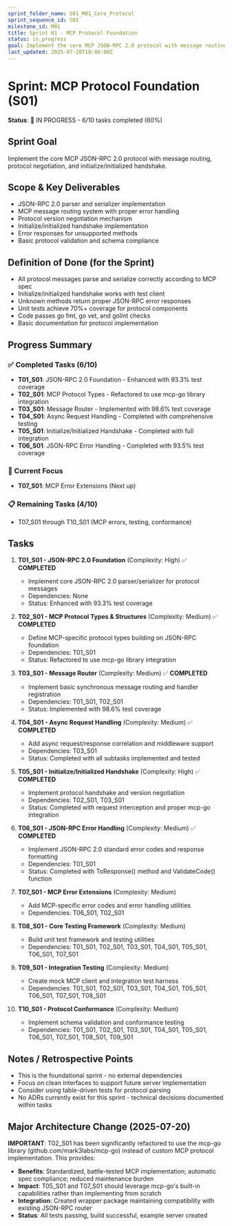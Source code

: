```yaml
---
sprint_folder_name: S01_M01_Core_Protocol
sprint_sequence_id: S01
milestone_id: M01
title: Sprint 01 - MCP Protocol Foundation
status: in_progress
goal: Implement the core MCP JSON-RPC 2.0 protocol with message routing, protocol negotiation, and initialize/initialized handshake.
last_updated: 2025-07-20T18:40:00Z
---
```


# Sprint: MCP Protocol Foundation (S01)

**Status**: 🚧 IN PROGRESS - 6/10 tasks completed (60%)

## Sprint Goal
Implement the core MCP JSON-RPC 2.0 protocol with message routing, protocol negotiation, and initialize/initialized handshake.

## Scope & Key Deliverables
- JSON-RPC 2.0 parser and serializer implementation
- MCP message routing system with proper error handling
- Protocol version negotiation mechanism
- Initialize/initialized handshake implementation
- Error responses for unsupported methods
- Basic protocol validation and schema compliance

## Definition of Done (for the Sprint)
- All protocol messages parse and serialize correctly according to MCP spec
- Initialize/initialized handshake works with test client
- Unknown methods return proper JSON-RPC error responses
- Unit tests achieve 70%+ coverage for protocol components
- Code passes go fmt, go vet, and golint checks
- Basic documentation for protocol implementation

## Progress Summary

### ✅ Completed Tasks (6/10)
- **T01_S01**: JSON-RPC 2.0 Foundation - Enhanced with 93.3% test coverage
- **T02_S01**: MCP Protocol Types - Refactored to use mcp-go library integration
- **T03_S01**: Message Router - Implemented with 98.6% test coverage
- **T04_S01**: Async Request Handling - Completed with comprehensive testing
- **T05_S01**: Initialize/Initialized Handshake - Completed with full integration
- **T06_S01**: JSON-RPC Error Handling - Completed with 93.5% test coverage

### 🚧 Current Focus
- **T07_S01**: MCP Error Extensions (Next up)

### 📋 Remaining Tasks (4/10)
- T07_S01 through T10_S01 (MCP errors, testing, conformance)

## Tasks
1. **T01_S01 - JSON-RPC 2.0 Foundation** (Complexity: High) ✅ **COMPLETED**
   - Implement core JSON-RPC 2.0 parser/serializer for protocol messages
   - Dependencies: None
   - Status: Enhanced with 93.3% test coverage

2. **T02_S01 - MCP Protocol Types & Structures** (Complexity: Medium) ✅ **COMPLETED**
   - Define MCP-specific protocol types building on JSON-RPC foundation
   - Dependencies: T01_S01
   - Status: Refactored to use mcp-go library integration

3. **T03_S01 - Message Router** (Complexity: Medium) ✅ **COMPLETED**
   - Implement basic synchronous message routing and handler registration
   - Dependencies: T01_S01, T02_S01
   - Status: Implemented with 98.6% test coverage

4. **T04_S01 - Async Request Handling** (Complexity: Medium) ✅ **COMPLETED**
   - Add async request/response correlation and middleware support
   - Dependencies: T03_S01
   - Status: Completed with all subtasks implemented and tested

5. **T05_S01 - Initialize/Initialized Handshake** (Complexity: High) ✅ **COMPLETED**
   - Implement protocol handshake and version negotiation
   - Dependencies: T02_S01, T03_S01
   - Status: Completed with request interception and proper mcp-go integration

6. **T06_S01 - JSON-RPC Error Handling** (Complexity: Medium) ✅ **COMPLETED**
   - Implement JSON-RPC 2.0 standard error codes and response formatting
   - Dependencies: T01_S01
   - Status: Completed with ToResponse() method and ValidateCode() function

7. **T07_S01 - MCP Error Extensions** (Complexity: Medium)
   - Add MCP-specific error codes and error handling utilities
   - Dependencies: T06_S01, T02_S01

8. **T08_S01 - Core Testing Framework** (Complexity: Medium)
   - Build unit test framework and testing utilities
   - Dependencies: T01_S01, T02_S01, T03_S01, T04_S01, T05_S01, T06_S01, T07_S01

9. **T09_S01 - Integration Testing** (Complexity: Medium)
   - Create mock MCP client and integration test harness
   - Dependencies: T01_S01, T02_S01, T03_S01, T04_S01, T05_S01, T06_S01, T07_S01, T08_S01

10. **T10_S01 - Protocol Conformance** (Complexity: Medium)
    - Implement schema validation and conformance testing
    - Dependencies: T01_S01, T02_S01, T03_S01, T04_S01, T05_S01, T06_S01, T07_S01, T08_S01, T09_S01

## Notes / Retrospective Points
- This is the foundational sprint - no external dependencies
- Focus on clean interfaces to support future server implementation
- Consider using table-driven tests for protocol parsing
- No ADRs currently exist for this sprint - technical decisions documented within tasks

## Major Architecture Change (2025-07-20)
**IMPORTANT**: T02_S01 has been significantly refactored to use the mcp-go library (github.com/mark3labs/mcp-go) instead of custom MCP protocol implementation. This provides:

- **Benefits**: Standardized, battle-tested MCP implementation; automatic spec compliance; reduced maintenance burden
- **Impact**: T05_S01 and T07_S01 should leverage mcp-go's built-in capabilities rather than implementing from scratch
- **Integration**: Created wrapper package maintaining compatibility with existing JSON-RPC router
- **Status**: All tests passing, build successful, example server created